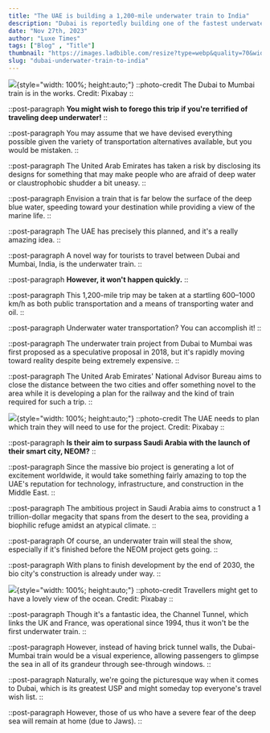 ```yaml
---
title: "The UAE is building a 1,200-mile underwater train to India"
description: "Dubai is reportedly building one of the fastest underwater train to India"
date: "Nov 27th, 2023"
author: "Luxe Times"
tags: ["Blog" , "Title"]
thumbnail: "https://images.ladbible.com/resize?type=webp&quality=70&width=1296&fit=contain&gravity=null&url=https://images.ladbiblegroup.com/v3/assets/blt949ea8e16e463049/blt469305c63d692794/65211c273cec846077049d2d/bullet-train-train-nozomi-e13810.jpg"
slug: "dubai-underwater-train-to-india"
---
```


![](https://images.ladbible.com/resize?type=webp&quality=70&width=1296&fit=contain&gravity=null&url=https://images.ladbiblegroup.com/v3/assets/blt949ea8e16e463049/blta3ba15594af48bbf/65211c602de6188d532bfe29/dubai-marina-dubai-marina-architecture-buildings-066d06.jpg){style="width: 100%; height:auto;"}
::photo-credit
The Dubai to Mumbai train is in the works. Credit: Pixabay
::

::post-paragraph
**You might wish to forego this trip if you're terrified of traveling deep underwater!**
::

::post-paragraph
You may assume that we have devised everything possible given the variety of transportation alternatives available, but you would be mistaken.
::

::post-paragraph
The United Arab Emirates has taken a risk by disclosing its designs for something that may make people who are afraid of deep water or claustrophobic shudder a bit uneasy.
::

::post-paragraph
Envision a train that is far below the surface of the deep blue water, speeding toward your destination while providing a view of the marine life.
::

::post-paragraph
The UAE has precisely this planned, and it's a really amazing idea.
::

::post-paragraph
A novel way for tourists to travel between Dubai and Mumbai, India, is the underwater train.
::

::post-paragraph
**However, it won't happen quickly.**
::

::post-paragraph
This 1,200-mile trip may be taken at a startling 600–1000 km/h as both public transportation and a means of transporting water and oil.
::

::post-paragraph
Underwater water transportation? You can accomplish it!
::

::post-paragraph
The underwater train project from Dubai to Mumbai was first proposed as a speculative proposal in 2018, but it's rapidly moving toward reality despite being extremely expensive.
::

::post-paragraph
The United Arab Emirates' National Advisor Bureau aims to close the distance between the two cities and offer something novel to the area while it is developing a plan for the railway and the kind of train required for such a trip.
::

<!-- SECTION -->

![](https://images.ladbible.com/resize?type=webp&quality=70&width=1296&fit=contain&gravity=null&url=https://images.ladbiblegroup.com/v3/assets/blt949ea8e16e463049/blt469305c63d692794/65211c273cec846077049d2d/bullet-train-train-nozomi-e13810.jpg){style="width: 100%; height:auto;"}
::photo-credit
The UAE needs to plan which train they will need to use for the project. Credit: Pixabay
::

::post-paragraph
**Is their aim to surpass Saudi Arabia with the launch of their smart city, NEOM?**
::

::post-paragraph
Since the massive bio project is generating a lot of excitement worldwide, it would take something fairly amazing to top the UAE's reputation for technology, infrastructure, and construction in the Middle East.
::

::post-paragraph
The ambitious project in Saudi Arabia aims to construct a 1 trillion-dollar megacity that spans from the desert to the sea, providing a biophilic refuge amidst an atypical climate.
::

::post-paragraph
Of course, an underwater train will steal the show, especially if it's finished before the NEOM project gets going.
::

::post-paragraph
With plans to finish development by the end of 2030, the bio city's construction is already under way.
::

<!-- SECTION -->

![](https://images.ladbible.com/resize?type=webp&quality=70&width=1296&fit=contain&gravity=null&url=https://images.ladbiblegroup.com/v3/assets/blt949ea8e16e463049/blt335c3f18e22c3827/65211c080354451650a31038/blue-water-liquid-backgrounds-textures-436b30.jpg){style="width: 100%; height:auto;"}
::photo-credit
Travellers might get to have a lovely view of the ocean. Credit: Pixabay
::

::post-paragraph
Though it's a fantastic idea, the Channel Tunnel, which links the UK and France, was operational since 1994, thus it won't be the first underwater train.
::

::post-paragraph
However, instead of having brick tunnel walls, the Dubai-Mumbai train would be a visual experience, allowing passengers to glimpse the sea in all of its grandeur through see-through windows.
::

::post-paragraph
Naturally, we're going the picturesque way when it comes to Dubai, which is its greatest USP and might someday top everyone's travel wish list.
::

::post-paragraph
However, those of us who have a severe fear of the deep sea will remain at home (due to Jaws).
::